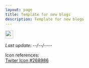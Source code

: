 ```yaml
---
layout: page
title: Template for new blogs
description: Template for new blogs
---
```


<a href="https://twitter.com/intent/tweet?text=<title with %20 for each space>https://mnahmad.github.io/scriptndebug/pages/<url-post>%20@mnabiahmad"><img src="https://mnahmad.github.io/scriptndebug/twiter-icon-15.jpg" height="25" width="25"></a>

*Last update: --/--/----*











Icon references:<br>
<a href="https://icon-library.net/icon/twiter-icon-15.html">Twiter Icon #268986</a>
